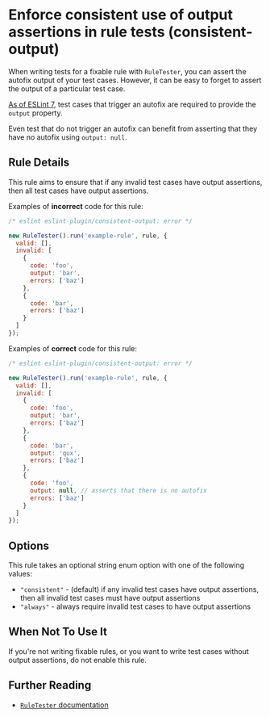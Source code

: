 # Enforce consistent use of output assertions in rule tests (consistent-output)

When writing tests for a fixable rule with `RuleTester`, you can assert the autofix output of your test cases. However, it can be easy to forget to assert the output of a particular test case.

[As of ESLint 7](https://eslint.org/docs/user-guide/migrating-to-7.0.0#additional-validation-added-to-the-ruletester-class), test cases that trigger an autofix are required to provide the `output` property.

Even test that do not trigger an autofix can benefit from asserting that they have no autofix using `output: null`.

## Rule Details

This rule aims to ensure that if any invalid test cases have output assertions, then all test cases have output assertions.

Examples of **incorrect** code for this rule:

```js
/* eslint eslint-plugin/consistent-output: error */

new RuleTester().run('example-rule', rule, {
  valid: [],
  invalid: [
    {
      code: 'foo',
      output: 'bar',
      errors: ['baz']
    },
    {
      code: 'bar',
      errors: ['baz']
    }
  ]
});

```

Examples of **correct** code for this rule:

```js
/* eslint eslint-plugin/consistent-output: error */

new RuleTester().run('example-rule', rule, {
  valid: [],
  invalid: [
    {
      code: 'foo',
      output: 'bar',
      errors: ['baz']
    },
    {
      code: 'bar',
      output: 'qux',
      errors: ['baz']
    },
    {
      code: 'foo',
      output: null, // asserts that there is no autofix
      errors: ['baz']
    }
  ]
});

```

## Options

This rule takes an optional string enum option with one of the following values:

* `"consistent"` - (default) if any invalid test cases have output assertions, then all invalid test cases must have output assertions
* `"always"` - always require invalid test cases to have output assertions

## When Not To Use It

If you're not writing fixable rules, or you want to write test cases without output assertions, do not enable this rule.

## Further Reading

* [`RuleTester` documentation](http://eslint.org/docs/developer-guide/working-with-plugins#testing)
